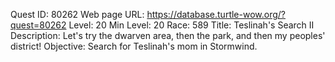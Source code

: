 Quest ID: 80262
Web page URL: https://database.turtle-wow.org/?quest=80262
Level: 20
Min Level: 20
Race: 589
Title: Teslinah's Search II
Description: Let's try the dwarven area, then the park, and then my peoples' district!
Objective: Search for Teslinah's mom in Stormwind.
